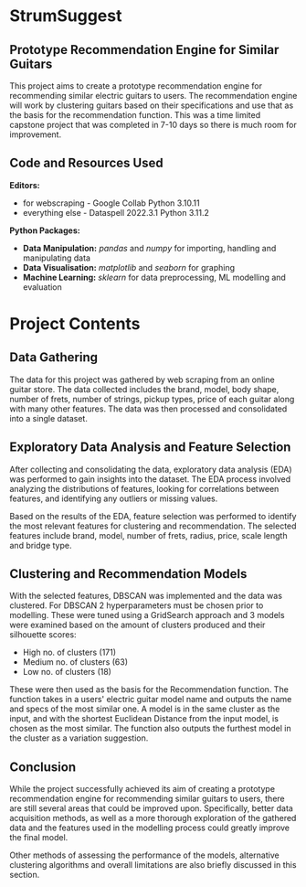 # StrumSuggest

## Prototype Recommendation Engine for Similar Guitars

This project aims to create a prototype recommendation engine for recommending similar electric guitars to users. The recommendation engine will work by clustering guitars based on their specifications and use that as the basis for the recommendation function. This was a time limited capstone project that was completed in 7-10 days so there is much room for improvement.

## Code and Resources Used
**Editors:** 
* for webscraping - Google Collab Python 3.10.11
* everything else - Dataspell 2022.3.1 Python 3.11.2

**Python Packages:** 
* **Data Manipulation:** *pandas* and *numpy* for importing, handling and manipulating data
* **Data Visualisation:** *matplotlib* and *seaborn* for graphing
* **Machine Learning:** *sklearn* for data preprocessing, ML modelling and evaluation

# Project Contents

## Data Gathering
The data for this project was gathered by web scraping from an online guitar store. The data collected includes the brand, model, body shape, number of frets, number of strings, pickup types, price of each guitar along with many other features. The data was then processed and consolidated into a single dataset.

## Exploratory Data Analysis and Feature Selection
After collecting and consolidating the data, exploratory data analysis (EDA) was performed to gain insights into the dataset. The EDA process involved analyzing the distributions of features, looking for correlations between features, and identifying any outliers or missing values.

Based on the results of the EDA, feature selection was performed to identify the most relevant features for clustering and recommendation. The selected features include brand, model, number of frets, radius, price, scale length and bridge type.

## Clustering and Recommendation Models
With the selected features, DBSCAN was implemented and the data was clustered. For DBSCAN 2 hyperparameters must be chosen prior to modelling. These were tuned using a GridSearch approach and 3 models were examined based on the amount of clusters produced and their silhouette scores:
- High no. of clusters (171)
- Medium no. of clusters (63)
- Low no. of clusters (18)

These were then used as the basis for the Recommendation function. The function takes in a users' electric guitar model name and outputs the name and specs of the most similar one. A model is in the same cluster as the input, and with the shortest Euclidean Distance from the input model, is chosen as the most similar. The function also outputs the furthest model in the cluster as a variation suggestion.

## Conclusion
While the project successfully achieved its aim of creating a prototype recommendation engine for recommending similar guitars to users, there are still several areas that could be improved upon. Specifically, better data acquisition methods, as well as a more thorough exploration of the gathered data and the features used in the modelling process could greatly improve the final model.

Other methods of assessing the performance of the models, alternative clustering algorithms and overall limitations are also briefly discussed in this section.







